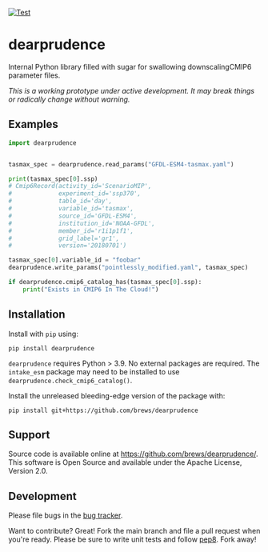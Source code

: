 [![Test](https://github.com/brews/dearprudence/actions/workflows/test.yaml/badge.svg)](https://github.com/brews/dearprudence/actions/workflows/test.yaml)

# dearprudence
Internal Python library filled with sugar for swallowing downscalingCMIP6 parameter files.

*This is a working prototype under active development. It may break things or radically change without warning.*

## Examples

```python
import dearprudence


tasmax_spec = dearprudence.read_params("GFDL-ESM4-tasmax.yaml")

print(tasmax_spec[0].ssp)
# Cmip6Record(activity_id='ScenarioMIP',
#             experiment_id='ssp370', 
#             table_id='day', 
#             variable_id='tasmax', 
#             source_id='GFDL-ESM4', 
#             institution_id='NOAA-GFDL', 
#             member_id='r1i1p1f1',
#             grid_label='gr1',
#             version='20180701')

tasmax_spec[0].variable_id = "foobar"
dearprudence.write_params("pointlessly_modified.yaml", tasmax_spec)

if dearprudence.cmip6_catalog_has(tasmax_spec[0].ssp):
    print("Exists in CMIP6 In The Cloud!")
```

## Installation

Install with `pip` using:
```shell
pip install dearprudence
```

`dearprudence` requires Python > 3.9. No external packages are required. The `intake_esm` package may need to be installed to use `dearprudence.check_cmip6_catalog()`.

Install the unreleased bleeding-edge version of the package with:
```shell
pip install git+https://github.com/brews/dearprudence
```

## Support
Source code is available online at https://github.com/brews/dearprudence/. This software is Open Source and available under the Apache License, Version 2.0.

## Development

Please file bugs in the [bug tracker](https://github.com/brews/dearprudence/issues).

Want to contribute? Great! Fork the main branch and file a pull request when you're ready. Please be sure to write unit tests and follow [pep8](https://www.python.org/dev/peps/pep-0008/). Fork away!
